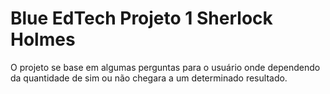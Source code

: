 # Blue EdTech Projeto 1 Sherlock Holmes
 O projeto se base em algumas perguntas para o usuário onde dependendo da quantidade de sim ou não chegara a um determinado resultado.
